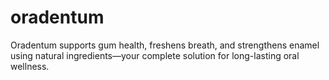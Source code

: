 # oradentum
Oradentum supports gum health, freshens breath, and strengthens enamel using natural ingredients—your complete solution for long-lasting oral wellness.
